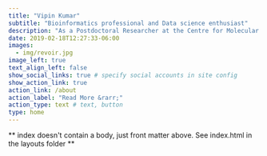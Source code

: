 ```yaml
---
title: "Vipin Kumar"
subtitle: "Bioinformatics professional and Data science enthusiast"
description: "As a Postdoctoral Researcher at the Centre for Molecular Medicine Norway (NCMM), University of Oslo, I currently develop clustering algorithms combined with statistical modeling to detect novel drug targets in the context of breast cancer."
date: 2019-02-18T12:27:33-06:00
images:
  - img/revoir.jpg
image_left: true
text_align_left: false
show_social_links: true # specify social accounts in site config
show_action_link: true
action_link: /about
action_label: "Read More &rarr;"
action_type: text # text, button
type: home
---
```


** index doesn't contain a body, just front matter above.
See index.html in the layouts folder **
